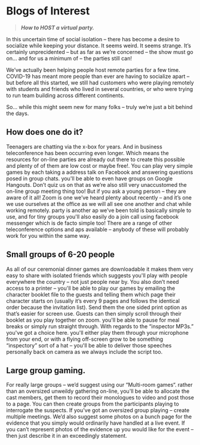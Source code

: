 # Blogs of Interest 

> ***How to HOST a virtual party.***


In this uncertain time of social isolation – there has become a desire to socialize while keeping your distance. It seems weird. It seems strange. It’s certainly unprecidented – but as far as we’re concerned – the show must go on… and for us a minimum of – the parties still can!

We’ve actually been helping people host remote parties for a few time. COVID-19 has meant more people than ever are having to socialize apart – but before all this started, we still had customers who were playing remotely with students and friends who lived in several countries, or who were trying to run team building across different continents.

So… while this might seem new for many folks – truly we’re just a bit behind the days.

## How does one do it?
Teenagers are chatting via the x-box for years. And in business teleconference has been occurring even longer.
Which means the resources for on-line parties are already out there to create this possible and plenty of of them are low cost or maybe free!.
You can play very simple games by each taking a address talk on Facebook and answering questions posed in group chats. you'll be able to even have groups on Google Hangouts. Don’t quiz us on that as we’re also still very unaccustomed the on-line group meeting thing too! But if you ask a young person – they are aware of it all!
Zoom is one we’ve heard plenty about recently – and it’s one we use ourselves at the office as we will all see one another and chat while working remotely. party is another ap we’ve been told is basically simple to use, and for tiny groups you'll also easily do a join call using facebook messenger which is de facto simple too!
There are a range of other teleconference options and aps available – anybody of these will probably work for you within the same way.

## Small groups of 6-20 people
As all of our ceremonial dinner games are downloadable it makes them very easy to share with isolated friends which suggests you'll play with people everywhere the country – not just people near by.
You also don’t need access to a printer – you'll be able to play our games by emailing the character booklet file to the guests and telling them which page their character starts on (usually it’s every 9 pages and follows the identical order because the invitation list).
Send them the one sided print option as that’s easier for screen use. Guests can then simply scroll through their booklet as you play together on zoom. you'll be able to pause for meal breaks or simply run straight through.
With regards to the “inspector MP3s.” you've got a choice here. you'll either play them through your microphone from your end, or with a flying off-screen grow to be something “inspectory” sort of a hat – you'll be able to deliver those speeches personally back on camera as we always include the script too.

## Large group gaming.
For really large groups – we’d suggest using our “Multi-room games“. rather than an oversized unweildy gathering on-line, you'll be able to allocate the cast members, get them to record their monologues to video and post those to a page.
You can then create groups from the participants playing to interrogate the suspects. If you've got an oversized group playing – create multiple meetings.
We’d also suggest some photos on a bunch page for the evidence that you simply would ordinarily have handled at a live event. If you can’t represent photos of the evidence up you would like for the event – then just describe it in an exceedingly statement.
